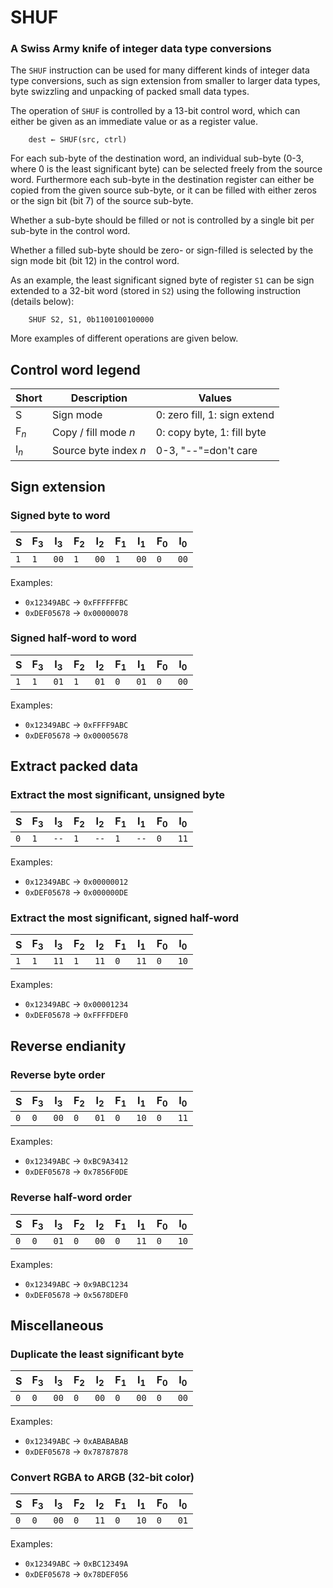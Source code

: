 # SHUF

### A Swiss Army knife of integer data type conversions

The `SHUF` instruction can be used for many different kinds of integer data type conversions, such as sign extension from smaller to larger data types, byte swizzling and unpacking of packed small data types.

The operation of `SHUF` is controlled by a 13-bit control word, which can either be given as an immediate value or as a register value.

```
    dest ← SHUF(src, ctrl)
```

For each sub-byte of the destination word, an individual sub-byte (0-3, where 0 is the least significant byte) can be selected freely from the source word. Furthermore each sub-byte in the destination register can either be copied from the given source sub-byte, or it can be filled with either zeros or the sign bit (bit 7) of the source sub-byte.

Whether a sub-byte should be filled or not is controlled by a single bit per sub-byte in the control word.

Whether a filled sub-byte should be zero- or sign-filled is selected by the sign mode bit (bit 12) in the control word.

As an example, the least significant signed byte of register `S1` can be sign extended to a 32-bit word (stored in `S2`) using the following instruction (details below):

```
    SHUF S2, S1, 0b1100100100000
```

More examples of different operations are given below.

## Control word legend
| Short | Description | Values |
|---|---|---|
| S | Sign mode | 0: zero fill, 1: sign extend |
| F<sub>*n*</sub> | Copy / fill mode *n* | 0: copy byte, 1: fill byte |
| I<sub>*n*</sub> | Source byte index *n* | 0-3, "--"=don't care |

## Sign extension

### Signed byte to word
|  S  | F<sub>3</sub> | I<sub>3</sub> | F<sub>2</sub> | I<sub>2</sub> | F<sub>1</sub> | I<sub>1</sub> | F<sub>0</sub> | I<sub>0</sub> |
|-----|---------------|---------------|---------------|---------------|---------------|---------------|---------------|---------------|
| `1` | `1`           | `00`          | `1`           | `00`          | `1`           | `00`          | `0`           | `00`          |

Examples:
- `0x12349ABC` → `0xFFFFFFBC`
- `0xDEF05678` → `0x00000078`

### Signed half-word to word
|  S  | F<sub>3</sub> | I<sub>3</sub> | F<sub>2</sub> | I<sub>2</sub> | F<sub>1</sub> | I<sub>1</sub> | F<sub>0</sub> | I<sub>0</sub> |
|-----|---------------|---------------|---------------|---------------|---------------|---------------|---------------|---------------|
| `1` | `1`           | `01`          | `1`           | `01`          | `0`           | `01`          | `0`           | `00`          |

Examples:
- `0x12349ABC` → `0xFFFF9ABC`
- `0xDEF05678` → `0x00005678`

## Extract packed data
### Extract the most significant, unsigned byte
|  S  | F<sub>3</sub> | I<sub>3</sub> | F<sub>2</sub> | I<sub>2</sub> | F<sub>1</sub> | I<sub>1</sub> | F<sub>0</sub> | I<sub>0</sub> |
|-----|---------------|---------------|---------------|---------------|---------------|---------------|---------------|---------------|
| `0` | `1`           | `--`          | `1`           | `--`          | `1`           | `--`          | `0`           | `11`          |

Examples:
- `0x12349ABC` → `0x00000012`
- `0xDEF05678` → `0x000000DE`

### Extract the most significant, signed half-word
|  S  | F<sub>3</sub> | I<sub>3</sub> | F<sub>2</sub> | I<sub>2</sub> | F<sub>1</sub> | I<sub>1</sub> | F<sub>0</sub> | I<sub>0</sub> |
|-----|---------------|---------------|---------------|---------------|---------------|---------------|---------------|---------------|
| `1` | `1`           | `11`          | `1`           | `11`          | `0`           | `11`          | `0`           | `10`          |

Examples:
- `0x12349ABC` → `0x00001234`
- `0xDEF05678` → `0xFFFFDEF0`

## Reverse endianity
### Reverse byte order
|  S  | F<sub>3</sub> | I<sub>3</sub> | F<sub>2</sub> | I<sub>2</sub> | F<sub>1</sub> | I<sub>1</sub> | F<sub>0</sub> | I<sub>0</sub> |
|-----|---------------|---------------|---------------|---------------|---------------|---------------|---------------|---------------|
| `0` | `0`           | `00`          | `0`           | `01`          | `0`           | `10`          | `0`           | `11`          |

Examples:
- `0x12349ABC` → `0xBC9A3412`
- `0xDEF05678` → `0x7856F0DE`

### Reverse half-word order
|  S  | F<sub>3</sub> | I<sub>3</sub> | F<sub>2</sub> | I<sub>2</sub> | F<sub>1</sub> | I<sub>1</sub> | F<sub>0</sub> | I<sub>0</sub> |
|-----|---------------|---------------|---------------|---------------|---------------|---------------|---------------|---------------|
| `0` | `0`           | `01`          | `0`           | `00`          | `0`           | `11`          | `0`           | `10`          |

Examples:
- `0x12349ABC` → `0x9ABC1234`
- `0xDEF05678` → `0x5678DEF0`


## Miscellaneous
### Duplicate the least significant byte
|  S  | F<sub>3</sub> | I<sub>3</sub> | F<sub>2</sub> | I<sub>2</sub> | F<sub>1</sub> | I<sub>1</sub> | F<sub>0</sub> | I<sub>0</sub> |
|-----|---------------|---------------|---------------|---------------|---------------|---------------|---------------|---------------|
| `0` | `0`           | `00`          | `0`           | `00`          | `0`           | `00`          | `0`           | `00`          |

Examples:
- `0x12349ABC` → `0xABABABAB`
- `0xDEF05678` → `0x78787878`

### Convert RGBA to ARGB (32-bit color)
|  S  | F<sub>3</sub> | I<sub>3</sub> | F<sub>2</sub> | I<sub>2</sub> | F<sub>1</sub> | I<sub>1</sub> | F<sub>0</sub> | I<sub>0</sub> |
|-----|---------------|---------------|---------------|---------------|---------------|---------------|---------------|---------------|
| `0` | `0`           | `00`          | `0`           | `11`          | `0`           | `10`          | `0`           | `01`          |

Examples:
- `0x12349ABC` → `0xBC12349A`
- `0xDEF05678` → `0x78DEF056`

